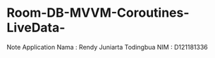 # Room-DB-MVVM-Coroutines-LiveData-


Note Application
Nama    : Rendy Juniarta Todingbua
NIM     : D121181336
